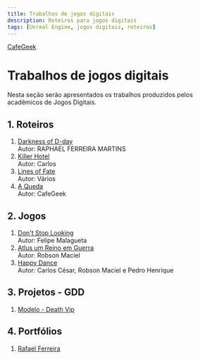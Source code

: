 ```yaml
---
title: Trabalhos de jogos digitais
description: Roteiros para jogos digitais
tags: [Unreal Engine, jogos digitais, roteiros]
---
```


[CafeGeek](http://cafegeek.eti.br)
# Trabalhos de jogos digitais
Nesta seção serão apresentados os trabalhos produzidos pelos acadêmicos de Jogos Digitais.

## 1. Roteiros
1. [Darkness of D-day](darkness_of_day.html)         
    Autor: RAPHAEL FERREIRA MARTINS
1. [Killer Hotel](killer_hotel.html)    
    Autor: Carlos
1. [Lines of Fate](lines_of_fate.html)    
    Autor: Vários
1. [A Queda](#)   
  Autor: CafeGeek

## 2. Jogos
1. [Don't Stop Looking ](https://gamejolt.com/games/dontstoplooking/557220)   
    Autor: Felipe Malagueta
1. [Atlus um Reino em Guerra](https://www.youtube.com/watch?v=pu4LWLRCIKk)    
    Autor: Robson Maciel
1. [Happy Dance](https://www.youtube.com/watch?v=pegQzuS_Qr8&t=99s)       
    Autor: Carlos César, Robson Maciel e Pedro Henrique

## 3. Projetos - GDD
1. [Modelo - Death Vip](modelo_gdd_death_vip.html) 

## 4. Portfólios
1. [Rafael Ferreira](https://www.behance.net/raphaelferreira10)    
